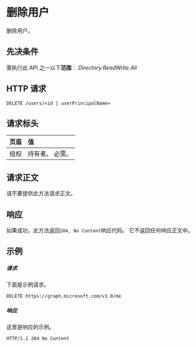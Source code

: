 # <a name="delete-user"></a>删除用户

删除用户。
## <a name="prerequisites"></a>先决条件
需执行此 API 之一以下**范围**︰ *Directory.ReadWrite.All*
## <a name="http-request"></a>HTTP 请求
<!-- { "blockType": "ignored" } -->
```http
DELETE /users/<id | userPrincipalName>
```

## <a name="request-headers"></a>请求标头
| 页眉       | 值|
|:-----------|:------|
| 授权  | 持有者<token>。 必需。  |

## <a name="request-body"></a>请求正文
请不要提供此方法请求正文。


## <a name="response"></a>响应
如果成功，此方法返回`204, No Content`响应代码。 它不返回任何响应正文中。

## <a name="example"></a>示例
##### <a name="request"></a>请求
下面是示例请求。
<!-- {
  "blockType": "request",
  "name": "delete_user"
}-->
```http
DELETE https://graph.microsoft.com/v1.0/me
```
##### <a name="response"></a>响应
这里是响应的示例。 
<!-- {
  "blockType": "response",
  "truncated": true
} -->
```http
HTTP/1.1 204 No Content
```

<!-- uuid: 8fcb5dbc-d5aa-4681-8e31-b001d5168d79
2015-10-25 14:57:30 UTC -->
<!-- {
  "type": "#page.annotation",
  "description": "Delete user",
  "keywords": "",
  "section": "documentation",
  "tocPath": ""
}-->